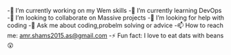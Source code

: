 
 -🔭 I’m currently working on my Wem skills
 -🌱 I’m currently learning DevOps
 -👯 I’m looking to collaborate on Massive projects
 -🤔 I’m looking for help with coding
 -💬 Ask me about coding,probelm solving or advice
 -📫 How to reach me: amr.shams2015.as@gmail.com
 -⚡ Fun fact: I love to eat dats with beans😲

